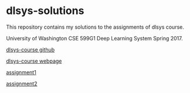 # dlsys-solutions

This repository contains my solutions to the assignments of dlsys course.

University of Washington CSE 599G1 Deep Learning System Spring 2017.

[dlsys-course github](https://github.com/dlsys-course)

[dlsys-course webpage](http://dlsys.cs.washington.edu/)

[assignment1](https://github.com/dlsys-course/assignment1)

[assignment2](https://github.com/dlsys-course/assignment2)
